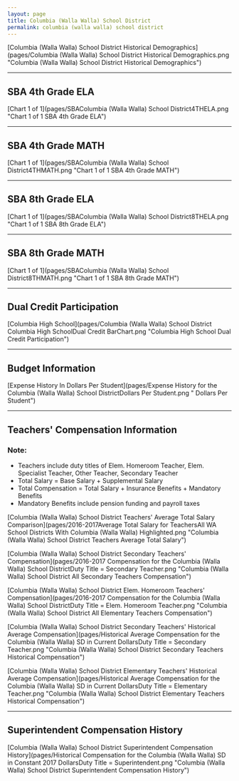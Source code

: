 ```yaml
---
layout: page
title: Columbia (Walla Walla) School District
permalink: columbia (walla walla) school district
---
```



[Columbia (Walla Walla) School District Historical Demographics](pages/Columbia (Walla Walla) School District Historical Demographics.png "Columbia (Walla Walla) School District Historical Demographics")

___

## SBA 4th Grade ELA

[Chart 1 of 1](pages/SBAColumbia (Walla Walla) School District4THELA.png "Chart 1 of 1 SBA 4th Grade ELA")


___

## SBA 4th Grade MATH

[Chart 1 of 1](pages/SBAColumbia (Walla Walla) School District4THMATH.png "Chart 1 of 1 SBA 4th Grade MATH")


___

## SBA 8th Grade ELA

[Chart 1 of 1](pages/SBAColumbia (Walla Walla) School District8THELA.png "Chart 1 of 1 SBA 8th Grade ELA")


___

## SBA 8th Grade MATH

[Chart 1 of 1](pages/SBAColumbia (Walla Walla) School District8THMATH.png "Chart 1 of 1 SBA 8th Grade MATH")


___

## Dual Credit Participation

[Columbia High School](pages/Columbia (Walla Walla) School District Columbia High SchoolDual Credit BarChart.png "Columbia High School Dual Credit Participation")


___

## Budget Information

[Expense History In Dollars Per Student](pages/Expense History for the Columbia (Walla Walla) School DistrictDollars Per Student.png " Dollars Per Student")


___

## Teachers' Compensation Information
### Note:
- Teachers include duty titles of Elem. Homeroom Teacher, Elem. Specialist Teacher, Other Teacher, Secondary Teacher
- Total Salary = Base Salary + Supplemental Salary
- Total Compensation = Total Salary + Insurance Benefits + Mandatory Benefits
- Mandatory Benefits include pension funding and payroll taxes

[Columbia (Walla Walla) School District Teachers' Average Total Salary Comparison](pages/2016-2017Average Total Salary for TeachersAll WA School Districts With Columbia (Walla Walla) Highlighted.png "Columbia (Walla Walla) School District Teachers Average Total Salary")

[Columbia (Walla Walla) School District Secondary Teachers' Compensation](pages/2016-2017 Compensation for the Columbia (Walla Walla) School DistrictDuty Title = Secondary Teacher.png "Columbia (Walla Walla) School District All Secondary Teachers Compensation")

[Columbia (Walla Walla) School District Elem. Homeroom Teachers' Compensation](pages/2016-2017 Compensation for the Columbia (Walla Walla) School DistrictDuty Title = Elem. Homeroom Teacher.png "Columbia (Walla Walla) School District All Elementary Teachers Compensation")

[Columbia (Walla Walla) School District Secondary Teachers' Historical Average Compensation](pages/Historical Average Compensation for the Columbia (Walla Walla) SD in Current DollarsDuty Title = Secondary Teacher.png "Columbia (Walla Walla) School District Secondary Teachers Historical Compensation")

[Columbia (Walla Walla) School District Elementary Teachers' Historical Average Compensation](pages/Historical Average Compensation for the Columbia (Walla Walla) SD in Current DollarsDuty Title = Elementary Teacher.png "Columbia (Walla Walla) School District Elementary Teachers Historical Compensation")


___

## Superintendent Compensation History

[Columbia (Walla Walla) School District Superintendent Compensation History](pages/Historical Compensation for the Columbia (Walla Walla) SD in Constant 2017 DollarsDuty Title = Superintendent.png "Columbia (Walla Walla) School District Superintendent Compensation History")

